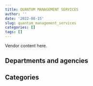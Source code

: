 ```yaml
---
title: QUANTUM MANAGEMENT SERVICES
author: ''
date: '2022-08-15'
slug: quantum_management_services
categories: []
tags: []
---
```


<script src="/rmarkdown-libs/htmlwidgets/htmlwidgets.js"></script>
<link href="/rmarkdown-libs/datatables-css/datatables-crosstalk.css" rel="stylesheet" />
<script src="/rmarkdown-libs/datatables-binding/datatables.js"></script>
<script src="/rmarkdown-libs/jquery/jquery-3.6.0.min.js"></script>
<link href="/rmarkdown-libs/dt-core-bootstrap/css/dataTables.bootstrap.min.css" rel="stylesheet" />
<link href="/rmarkdown-libs/dt-core-bootstrap/css/dataTables.bootstrap.extra.css" rel="stylesheet" />
<script src="/rmarkdown-libs/dt-core-bootstrap/js/jquery.dataTables.min.js"></script>
<script src="/rmarkdown-libs/dt-core-bootstrap/js/dataTables.bootstrap.min.js"></script>
<link href="/rmarkdown-libs/crosstalk/css/crosstalk.min.css" rel="stylesheet" />
<script src="/rmarkdown-libs/crosstalk/js/crosstalk.min.js"></script>
<script src="/rmarkdown-libs/htmlwidgets/htmlwidgets.js"></script>
<link href="/rmarkdown-libs/datatables-css/datatables-crosstalk.css" rel="stylesheet" />
<script src="/rmarkdown-libs/datatables-binding/datatables.js"></script>
<script src="/rmarkdown-libs/jquery/jquery-3.6.0.min.js"></script>
<link href="/rmarkdown-libs/dt-core-bootstrap/css/dataTables.bootstrap.min.css" rel="stylesheet" />
<link href="/rmarkdown-libs/dt-core-bootstrap/css/dataTables.bootstrap.extra.css" rel="stylesheet" />
<script src="/rmarkdown-libs/dt-core-bootstrap/js/jquery.dataTables.min.js"></script>
<script src="/rmarkdown-libs/dt-core-bootstrap/js/dataTables.bootstrap.min.js"></script>
<link href="/rmarkdown-libs/crosstalk/css/crosstalk.min.css" rel="stylesheet" />
<script src="/rmarkdown-libs/crosstalk/js/crosstalk.min.js"></script>

Vendor content here.

## Departments and agencies

<div id="htmlwidget-1" style="width:100%;height:auto;" class="datatables html-widget"></div>
<script type="application/json" data-for="htmlwidget-1">{"x":{"style":"bootstrap","filter":"none","vertical":false,"data":[["<a href=\"/departments/aandc-aadnc/\">Crown-Indigenous Relations and Northern Affairs Canada<\/a>","<a href=\"/departments/cbsa-asfc/\">Canada Border Services Agency<\/a>","<a href=\"/departments/csa-asc/\">Canadian Space Agency<\/a>","<a href=\"/departments/csc-scc/\">Correctional Service of Canada<\/a>","<a href=\"/departments/csps-efpc/\">Canada School of Public Service<\/a>","<a href=\"/departments/dfatd-maecd/\">Global Affairs Canada<\/a>","<a href=\"/departments/dfo-mpo/\">Fisheries and Oceans Canada<\/a>","<a href=\"/departments/dnd-mdn/\">National Defence<\/a>","<a href=\"/departments/ec/\">Environment and Climate Change Canada<\/a>","<a href=\"/departments/elections/\">Elections Canada<\/a>","<a href=\"/departments/esdc-edsc/\">Employment and Social Development Canada<\/a>","<a href=\"/departments/fcac-acfc/\">Financial Consumer Agency of Canada<\/a>","<a href=\"/departments/fja-cmf/\">Office of the Commissioner for Federal Judicial Affairs Canada<\/a>","<a href=\"/departments/hc-sc/\">Health Canada<\/a>","<a href=\"/departments/iaac-aeic/\">Impact Assessment Agency of Canada<\/a>","<a href=\"/departments/ic/\">Innovation, Science and Economic Development Canada<\/a>","<a href=\"/departments/isc-sac/\">Indigenous Services Canada<\/a>","<a href=\"/departments/jus/\">Department of Justice Canada<\/a>","<a href=\"/departments/lac-bac/\">Library and Archives Canada<\/a>","<a href=\"/departments/nrc-cnrc/\">National Research Council Canada<\/a>","<a href=\"/departments/nrcan-rncan/\">Natural Resources Canada<\/a>","<a href=\"/departments/nserc-crsng/\">Natural Sciences and Engineering Research Council of Canada<\/a>","<a href=\"/departments/pc/\">Parks Canada<\/a>","<a href=\"/departments/pco-bcp/\">Privy Council Office<\/a>","<a href=\"/departments/phac-aspc/\">Public Health Agency of Canada<\/a>","<a href=\"/departments/ppsc-sppc/\">Public Prosecution Service of Canada<\/a>","<a href=\"/departments/ps-sp/\">Public Safety Canada<\/a>","<a href=\"/departments/psc-cfp/\">Public Service Commission of Canada<\/a>","<a href=\"/departments/pwgsc-tpsgc/\">Public Services and Procurement Canada<\/a>","<a href=\"/departments/ssc-spc/\">Shared Services Canada<\/a>","<a href=\"/departments/sshrc-crsh/\">Social Sciences and Humanities Research Council of Canada<\/a>","<a href=\"/departments/tc/\">Transport Canada<\/a>","<a href=\"/departments/tsb-bst/\">Transportation Safety Board of Canada<\/a>","<a href=\"/departments/wage/\">Department for Women and Gender Equality<\/a>"],["$    119,120.19","$      2,986.03",null,"$     21,329.47","$      7,197.82","$     35,380.60","$    201,245.49","$    275,802.95","$     23,658.33","$     93,375.96","$ 17,561,215.19",null,"$     32,692.56","$    475,852.87",null,"$     62,588.93","$     34,462.97","$     13,137.76","$     16,536.64","$    281,188.88","$     36,228.77",null,"$     62,734.97","$     18,645.00","$     64,723.58","$     24,588.10","$     26,276.35","$     40,724.14","$    227,944.55","$  2,216,102.62","$     71,912.64","$    166,935.09","$     58,611.63",null],["$     36,072.55",null,null,"$    208,994.14",null,"$     48,264.70","$    131,494.55","$    362,215.88",null,null,"$ 17,538,470.16","$     16,469.26","$     24,905.20","$    478,290.73","$        325.10","$    152,327.66","$     63,149.40",null,"$     13,070.88","$    300,893.25","$     43,975.89",null,null,null,"$     18,050.06",null,null,null,"$        354.94","$     48,865.61","$     63,812.63","$     20,672.05",null,null],[null,null,"$     16,084.43","$    176,130.55",null,null,"$     31,254.43","$    113,582.10","$     35,817.01","$    385,427.21","$ 17,582,542.22",null,null,"$    234,288.24",null,"$     94,726.23","$    100,253.88",null,null,"$    129,955.29",null,"$     41,496.41",null,null,"$     24,516.06",null,null,null,"$      9,992.81",null,null,"$     24,017.20",null,null],[null,null,null,"$    128,737.16",null,null,"$     73,757.32","$     27,881.79",null,"$    264,442.50","$ 17,534,502.49",null,null,"$        832.28",null,"$     34,299.03",null,null,null,null,null,"$     22,093.37",null,null,null,null,"$         74.95",null,"$     19,780.08",null,null,null,null,"$     15,866.98"]],"container":"<table class=\"table table-striped table-hover row-border order-column display\">\n  <thead>\n    <tr>\n      <th>Department<\/th>\n      <th>2017-2018<\/th>\n      <th>2018-2019<\/th>\n      <th>2019-2020<\/th>\n      <th>2020-2021<\/th>\n    <\/tr>\n  <\/thead>\n<\/table>","options":{"order":[[4,"desc"]],"pageLength":10,"autoWidth":true,"columnDefs":[],"orderClasses":false}},"evals":[],"jsHooks":[]}</script>

## Categories

<div id="htmlwidget-2" style="width:100%;height:auto;" class="datatables html-widget"></div>
<script type="application/json" data-for="htmlwidget-2">{"x":{"style":"bootstrap","filter":"none","vertical":false,"data":[["<a href=\"/categories/1_facilities_and_construction/\">Facilities and construction<\/a>","<a href=\"/categories/11_defence/\">Defence<\/a>","<a href=\"/categories/2_professional_services/\">Professional services<\/a>","<a href=\"/categories/3_information_technology/\">Information technology<\/a>","<a href=\"/categories/9_human_capital/\">Human capital<\/a>"],["$    269,555.68","$     19,851.84","$ 19,658,755.86","$  2,308,008.14","$     17,028.55"],["$    269,555.68","$      6,647.38","$ 19,286,478.25",null,"$      7,993.32"],["$     67,204.29","$     41,208.75","$ 18,891,671.03",null,null],[null,"$     19,640.38","$ 18,102,627.57",null,null]],"container":"<table class=\"table table-striped table-hover row-border order-column display\">\n  <thead>\n    <tr>\n      <th>Category<\/th>\n      <th>2017-2018<\/th>\n      <th>2018-2019<\/th>\n      <th>2019-2020<\/th>\n      <th>2020-2021<\/th>\n    <\/tr>\n  <\/thead>\n<\/table>","options":{"order":[[4,"desc"]],"pageLength":20,"autoWidth":true,"columnDefs":[],"orderClasses":false,"lengthMenu":[10,20,25,50,100]}},"evals":[],"jsHooks":[]}</script>
